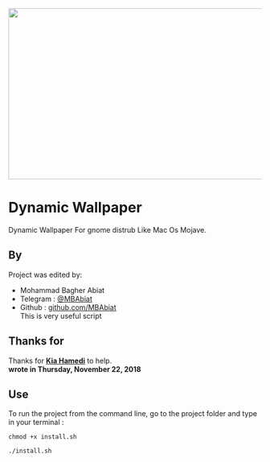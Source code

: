 
<img src="https://media.giphy.com/media/e61MLMStTLuxYzud1Q/giphy.gif" width="900" height="340" />

# Dynamic Wallpaper
Dynamic Wallpaper For gnome distrub Like Mac Os Mojave.


## By 


Project was edited  by:
- Mohammad Bagher Abiat 
- Telegram : [@MBAbiat](https://t.me/MBAbiat)
- Github : [github.com/MBAbiat](https://github.com/MBAbiat)<br>
This is very useful script 

## Thanks for

Thanks for  [<b>Kia Hamedi</b>](https://t.me/happy722) to help.<br>
<b>wrote in Thursday,  November 22, 2018</b>

## Use

To run the project from the command line, go to the project folder and type in your terminal :
```
chmod +x install.sh

./install.sh
```

